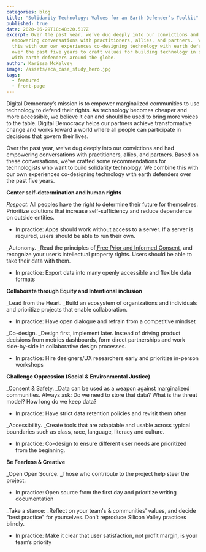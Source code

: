 ```yaml
---
categories: blog
title: "Solidarity Technology: Values for an Earth Defender’s Toolkit"
published: true
date: 2020-06-29T18:48:20.517Z
excerpt: Over the past year, we’ve dug deeply into our convictions and had
  empowering conversations with practitioners, allies, and partners.  We combine
  this with our own experiences co-designing technology with earth defenders
  over the past five years to craft values for building technology in solidarity
  with earth defenders around the globe.
author: Karissa McKelvey
image: /assets/eca_case_study_hero.jpg
tags:
  - featured
  - front-page
---
```

Digital Democracy’s mission is to empower marginalized communities to use technology to defend their rights. As technology becomes cheaper and more accessible, we believe it can and should be used to bring more voices to the table. Digital Democracy helps our partners achieve transformative change and works toward a world where all people can participate in decisions that govern their lives.

Over the past year, we’ve dug deeply into our convictions and had empowering conversations with practitioners, allies, and partners. Based on these conversations, we’ve crafted some recommendations for technologists who want to build solidarity technology. We combine this with our own experiences co-designing technology with earth defenders over the past five years.

**Center self-determination and human rights**

*Respect*. All peoples have the right to determine their future for themselves. Prioritize solutions that increase self-sufficiency and reduce dependence on outside entities.

* In practice: Apps should work without access to a server. If a server is required, users should be able to run their own.

_Autonomy. _Read the principles of[ Free Prior and Informed Consent](https://en.wikipedia.org/wiki/Free,_prior_and_informed_consent), and recognize your user’s intellectual property rights. Users should be able to take their data with them.

* In practice: Export data into many openly accessible and flexible data formats

**Collaborate through Equity and Intentional inclusion** 

_Lead from the Heart. _Build an ecosystem of organizations and individuals and prioritize projects that enable collaboration.[ ](https://www.digital-democracy.org/supporters/)

* In practice: Have open dialogue and refrain from a competitive mindset

_Co-design. _Design first, implement later. Instead of driving product decisions from metrics dashboards, form direct partnerships and work side-by-side in collaborative design processes. 

* In practice: Hire designers/UX researchers early and prioritize in-person workshops

**Challenge Oppression (Social & Environmental Justice)**

_Consent & Safety. _Data can be used as a weapon against marginalized communities. Always ask: Do we need to store that data? What is the threat model? How long do we keep data?

* In practice: Have strict data retention policies and revisit them often

_Accessibility. _Create tools that are adaptable and usable across typical boundaries such as class, race, language, literacy and culture. 

* In practice: Co-design to ensure different user needs are prioritized from the beginning.

**Be Fearless & Creative**

_Open Open Source. _Those who contribute to the project help steer the project. 

* In practice: Open source from the first day and prioritize writing documentation

_Take a stance: _Reflect on your team's & communities' values, and decide "best practice" for yourselves. Don't reproduce Silicon Valley practices blindly.

* In practice: Make it clear that user satisfaction, not profit margin, is your team’s priority